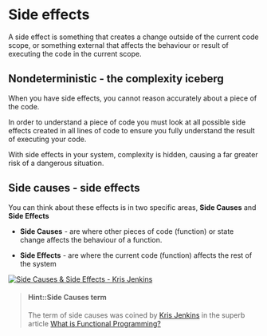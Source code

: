# Side effects

A side effect is something that creates a change outside of the current code scope, or something external that affects the behaviour or result of executing the code in the current scope.

## Nondeterministic - the complexity iceberg

When you have side effects, you cannot reason accurately about a piece of the code.

In order to understand a piece of code you must look at all possible side effects created in all lines of code to ensure you fully understand the result of executing your code.

With side effects in your system, complexity is hidden, causing a far greater risk of a dangerous situation.

## Side causes - side effects

You can think about these effects is in two specific areas, **Side Causes** and **Side Effects**

* **Side Causes** - are where other pieces of code (function) or state change affects the behaviour of a function.

* **Side Effects** - are where the current code (function) affects the rest of the system


[![Side Causes & Side Effects - Kris Jenkins](https://raw.githubusercontent.com/practicalli/graphic-design/live/clojure/theory/side-causes-side-effects.png)](https://raw.githubusercontent.com/practicalli/graphic-design/live/clojure/theory/side-causes-side-effects.png)

> #### Hint::Side Causes term
> The term of side causes was coined by [Kris Jenkins](https://twitter.com/krisajenkins) in the superb article [What is Functional Programming?](http://blog.jenkster.com/2015/12/what-is-functional-programming.html)

